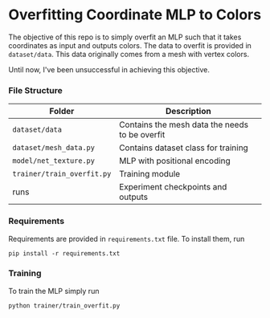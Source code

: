 # Overfitting Coordinate MLP to Colors

The objective of this repo is to simply overfit an MLP such that it takes coordinates as input and outputs colors. The data to overfit is provided in `dataset/data`. This data originally comes from a mesh with vertex colors.

Until now, I've been unsuccessful in achieving this objective.

### File Structure


| Folder                    | Description                            |
|---------------------------|----------------------------------------|
| `dataset/data`    | Contains the mesh data the needs to be overfit      |
| `dataset/mesh_data.py` | Contains dataset class for training    |
| `model/net_texture.py`         | MLP with positional encoding|
| `trainer/train_overfit.py` | Training module                        |
| runs                   | Experiment checkpoints and outputs |

### Requirements

Requirements are provided in `requirements.txt` file. To install them, run

`
pip install -r requirements.txt 
`

### Training 

To train the MLP simply run

`
python trainer/train_overfit.py
`
